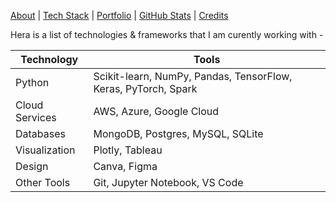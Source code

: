[About](/index.md) | [Tech Stack](/tech-stack.md) | [Portfolio](/portfolio.md) | [GitHub Stats](/github-stats.md) | [Credits](/credits.md)

Hera is a list of technologies & frameworks that I am curently working with - 

| Technology | Tools |
| --- | --- |
| Python | Scikit-learn, NumPy, Pandas, TensorFlow, Keras, PyTorch, Spark |
| Cloud Services | AWS, Azure, Google Cloud |
| Databases | MongoDB, Postgres, MySQL, SQLite |
| Visualization | Plotly, Tableau |
| Design | Canva, Figma |
| Other Tools | Git, Jupyter Notebook, VS Code |
